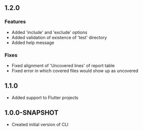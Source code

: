 ## 1.2.0

### Features
- Added 'include' and 'exclude' options
- Added validation of existence of 'test' directory
- Added help message

### Fixes
- Fixed alignment of 'Uncovered lines' of report table
- Fixed error in which covered files would show up as uncovered

## 1.1.0

- Added support to Flutter projects

## 1.0.0-SNAPSHOT

- Created initial version of CLI